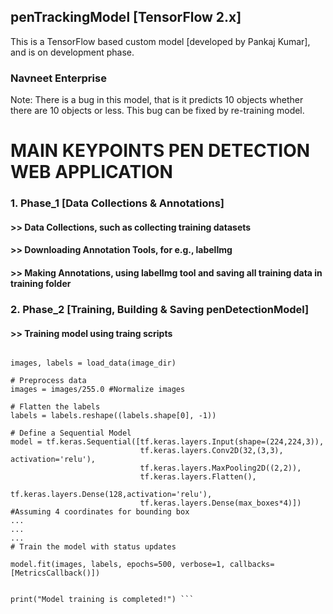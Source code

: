 ## penTrackingModel [TensorFlow 2.x]
This is a TensorFlow based custom model [developed by Pankaj Kumar], and is on development phase.

### Navneet Enterprise   
Note: There is a bug in this model, that is it predicts 10 objects whether there are 10 objects or less. This bug can be fixed by re-training model.

# MAIN KEYPOINTS PEN DETECTION WEB APPLICATION

### 1. Phase_1 [Data Collections & Annotations]
#### >> Data Collections, such as collecting training datasets
#### >> Downloading Annotation Tools, for e.g., labelImg 
#### >> Making Annotations, using labelImg tool and saving all training data in training folder

### 2. Phase_2 [Training, Building & Saving penDetectionModel]
#### >> Training model using traing scripts
```# Load data

images, labels = load_data(image_dir)

# Preprocess data
images = images/255.0 #Normalize images

# Flatten the labels
labels = labels.reshape((labels.shape[0], -1))

# Define a Sequential Model
model = tf.keras.Sequential([tf.keras.layers.Input(shape=(224,224,3)),
                             tf.keras.layers.Conv2D(32,(3,3), activation='relu'),
                             tf.keras.layers.MaxPooling2D((2,2)),
                             tf.keras.layers.Flatten(),
                             tf.keras.layers.Dense(128,activation='relu'),
                             tf.keras.layers.Dense(max_boxes*4)]) #Assuming 4 coordinates for bounding box
...
...
...
# Train the model with status updates

model.fit(images, labels, epochs=500, verbose=1, callbacks=[MetricsCallback()])
    

print("Model training is completed!") ```



